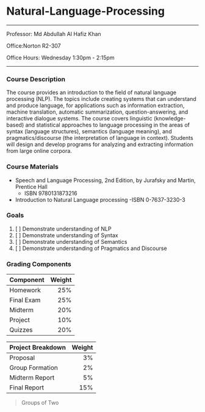 # Natural-Language-Processing

---

Professor: Md Abdullah Al Hafiz Khan

Office:Norton R2-307

Office Hours: Wednesday 1:30pm - 2:15pm

---

### Course Description

The course provides an introduction to the field of natural language processing (NLP). The topics
include creating systems that can understand and produce language, for applications such as
information extraction, machine translation, automatic summarization, question-answering, and
interactive dialogue systems. The course covers linguistic (knowledge-based) and statistical
approaches to language processing in the areas of syntax (language structures), semantics (language
meaning), and pragmatics/discourse (the interpretation of language in context). Students will design
and develop programs for analyzing and extracting information from large online corpora.

### Course Materials

- Speech and Language Processing, 2nd Edition, by Jurafsky and Martin, Prentice Hall
  - ISBN 9780131873216
- Introduction to Natural Language processing
  -ISBN 0-7637-3230-3

### Goals

1. [ ] Demonstrate understanding of NLP
2. [ ] Demonstrate understanding of Syntax
3. [ ] Demonstrate understanding of Semantics
4. [ ] Demonstrate understanding of Pragmatics and Discourse

### Grading Components

| Component  | Weight |
| :--------- | -----: |
| Homework   |    25% |
| Final Exam |    25% |
| Midterm    |    20% |
| Project    |    10% |
| Quizzes    |    20% |

| Project Breakdown | Weight |
| :---------------- | -----: |
| Proposal          |     3% |
| Group Formation   |     2% |
| Midterm Report    |     5% |
| Final Report      |    15% |

> Groups of Two
